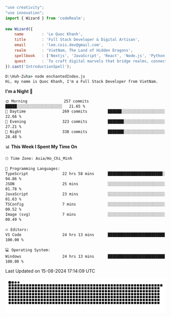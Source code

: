 <!--x axis divider-->

```js 
"use creativity";
"use innovation";
import { Wizard } from 'codeRealm';

new Wizard({
    name        : 'Le Quoc Khanh',
    title       : 'Full Stack Developer & Digital Artisan',
    email       : 'lee.cois.dev@gmail.com',
    realm       : 'VietNam, The Land of Hidden Dragons',
    spellbook   : ['Nextjs', 'JavaScript', 'React', 'Node.js', 'Python', 'Django', 'Cloud Services'],
    quest       : `To craft digital marvels that bridge realms, connect cultures, and bring imagination to life.`,
}).cast('IntroductionSpell');
```

```cmd
D:\Huh-Zuha> node enchantedIndex.js
Hi, my name is Quoc Khanh, I'm a Full Stack Developer from VietNam.
```
<!--START_SECTION:waka-->
**I'm a Night 🦉** 

```text
🌞 Morning                257 commits         █████░░░░░░░░░░░░░░░░░░░░   21.65 % 
🌆 Daytime                269 commits         ██████░░░░░░░░░░░░░░░░░░░   22.66 % 
🌃 Evening                323 commits         ███████░░░░░░░░░░░░░░░░░░   27.21 % 
🌙 Night                  338 commits         ███████░░░░░░░░░░░░░░░░░░   28.48 % 
```


📊 **This Week I Spent My Time On** 

```text
🕑︎ Time Zone: Asia/Ho_Chi_Minh

💬 Programming Languages: 
TypeScript               22 hrs 58 mins      ████████████████████████░   94.86 % 
JSON                     25 mins             ░░░░░░░░░░░░░░░░░░░░░░░░░   01.78 % 
JavaScript               23 mins             ░░░░░░░░░░░░░░░░░░░░░░░░░   01.63 % 
TSConfig                 7 mins              ░░░░░░░░░░░░░░░░░░░░░░░░░   00.52 % 
Image (svg)              7 mins              ░░░░░░░░░░░░░░░░░░░░░░░░░   00.49 % 

🔥 Editors: 
VS Code                  24 hrs 13 mins      █████████████████████████   100.00 % 

💻 Operating System: 
Windows                  24 hrs 13 mins      █████████████████████████   100.00 % 
```


 Last Updated on 15-08-2024 17:14:09 UTC
<!--END_SECTION:waka-->
<picture>
  <source media="(prefers-color-scheme: dark)" srcset="https://raw.githubusercontent.com/leecois/leecois/output/github-contribution-grid-snake-dark.svg">
  <source media="(prefers-color-scheme: light)" srcset="https://raw.githubusercontent.com/leecois/leecois/output/github-contribution-grid-snake.svg">
  <img alt="github contribution grid snake animation" src="https://raw.githubusercontent.com/leecois/leecois/output/github-contribution-grid-snake.svg">
</picture>

